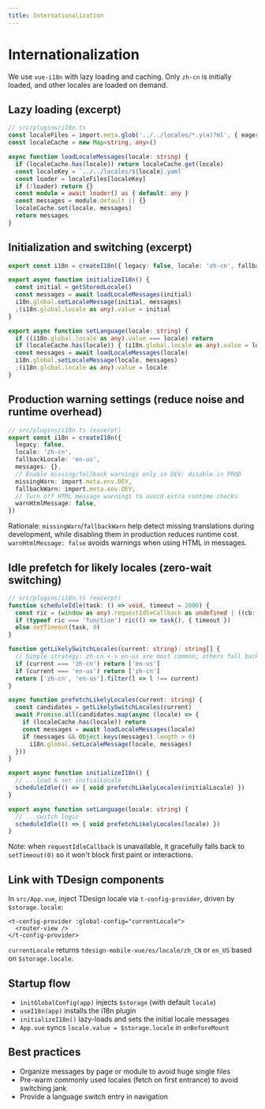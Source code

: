 ```yaml
---
title: Internationalization
---
```


# Internationalization

We use `vue-i18n` with lazy loading and caching. Only `zh-cn` is initially loaded, and other locales are loaded on demand.

## Lazy loading (excerpt)

```ts
// src/plugins/i18n.ts
const localeFiles = import.meta.glob('../../locales/*.y(a)?ml', { eager: false })
const localeCache = new Map<string, any>()

async function loadLocaleMessages(locale: string) {
  if (localeCache.has(locale)) return localeCache.get(locale)
  const localeKey = `../../locales/${locale}.yaml`
  const loader = localeFiles[localeKey]
  if (!loader) return {}
  const module = await loader() as { default: any }
  const messages = module.default || {}
  localeCache.set(locale, messages)
  return messages
}
```

## Initialization and switching (excerpt)

```ts
export const i18n = createI18n({ legacy: false, locale: 'zh-cn', fallbackLocale: 'en-us', messages: {} })

export async function initializeI18n() {
  const initial = getStoredLocale()
  const messages = await loadLocaleMessages(initial)
  i18n.global.setLocaleMessage(initial, messages)
  ;(i18n.global.locale as any).value = initial
}

export async function setLanguage(locale: string) {
  if ((i18n.global.locale as any).value === locale) return
  if (localeCache.has(locale)) { (i18n.global.locale as any).value = locale; return }
  const messages = await loadLocaleMessages(locale)
  i18n.global.setLocaleMessage(locale, messages)
  ;(i18n.global.locale as any).value = locale
}
```

## Production warning settings (reduce noise and runtime overhead)

```ts
// src/plugins/i18n.ts (excerpt)
export const i18n = createI18n({
  legacy: false,
  locale: 'zh-cn',
  fallbackLocale: 'en-us',
  messages: {},
  // Enable missing/fallback warnings only in DEV; disable in PROD
  missingWarn: import.meta.env.DEV,
  fallbackWarn: import.meta.env.DEV,
  // Turn off HTML message warnings to avoid extra runtime checks
  warnHtmlMessage: false,
})
```

Rationale: `missingWarn`/`fallbackWarn` help detect missing translations during development, while disabling them in production reduces runtime cost. `warnHtmlMessage: false` avoids warnings when using HTML in messages.

## Idle prefetch for likely locales (zero-wait switching)

```ts
// src/plugins/i18n.ts (excerpt)
function scheduleIdle(task: () => void, timeout = 2000) {
  const ric = (window as any).requestIdleCallback as undefined | ((cb: IdleRequestCallback, opts?: { timeout?: number }) => number)
  if (typeof ric === 'function') ric(() => task(), { timeout })
  else setTimeout(task, 0)
}

function getLikelySwitchLocales(current: string): string[] {
  // Simple strategy: zh-cn <-> en-us are most common; others fall back to them
  if (current === 'zh-cn') return ['en-us']
  if (current === 'en-us') return ['zh-cn']
  return ['zh-cn', 'en-us'].filter(l => l !== current)
}

async function prefetchLikelyLocales(current: string) {
  const candidates = getLikelySwitchLocales(current)
  await Promise.all(candidates.map(async (locale) => {
    if (localeCache.has(locale)) return
    const messages = await loadLocaleMessages(locale)
    if (messages && Object.keys(messages).length > 0)
      i18n.global.setLocaleMessage(locale, messages)
  }))
}

export async function initializeI18n() {
  // ...load & set initialLocale
  scheduleIdle(() => { void prefetchLikelyLocales(initialLocale) })
}

export async function setLanguage(locale: string) {
  // ...switch logic
  scheduleIdle(() => { void prefetchLikelyLocales(locale) })
}
```

Note: when `requestIdleCallback` is unavailable, it gracefully falls back to `setTimeout(0)` so it won't block first paint or interactions.

## Link with TDesign components

In `src/App.vue`, inject TDesign locale via `t-config-provider`, driven by `$storage.locale`:

```vue
<t-config-provider :global-config="currentLocale">
  <router-view />
</t-config-provider>
```

`currentLocale` returns `tdesign-mobile-vue/es/locale/zh_CN` or `en_US` based on `$storage.locale`.

## Startup flow

- `initGlobalConfig(app)` injects `$storage` (with default `locale`)
- `useI18n(app)` installs the i18n plugin
- `initializeI18n()` lazy-loads and sets the initial locale messages
- `App.vue` syncs `locale.value = $storage.locale` in `onBeforeMount`

## Best practices

- Organize messages by page or module to avoid huge single files
- Pre-warm commonly used locales (fetch on first entrance) to avoid switching jank
- Provide a language switch entry in navigation
